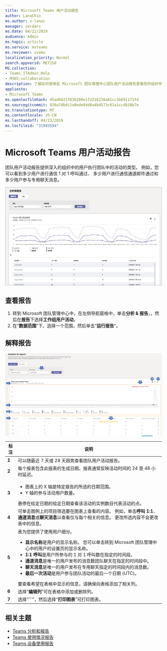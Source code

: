 ```yaml
---
title: Microsoft Teams 用户活动报告
author: LanaChin
ms.author: v-lanac
manager: serdars
ms.date: 04/22/2019
audience: Admin
ms.topic: article
ms.service: msteams
ms.reviewer: svemu
localization_priority: Normal
search.appverid: MET150
MS.collection:
- Teams_ITAdmin_Help
- M365-collaboration
description: 了解如何使用在 Microsoft 团队管理中心团队用户活动报告查看您的组织中的用户如何使用团队。
appliesto:
- Microsoft Teams
ms.openlocfilehash: d5ad6021f03b200e1f3216238a81cc3b691171fd
ms.sourcegitcommit: 920a7dbdc2a0ede94d0a4bd573c01a1ccd838b7e
ms.translationtype: MT
ms.contentlocale: zh-CN
ms.lasthandoff: 04/23/2019
ms.locfileid: "31993594"
---
```

# <a name="microsoft-teams-user-activity-report"></a>Microsoft Teams 用户活动报告

团队用户活动报告提供深入的组织中的用户执行团队中的活动的类型。 例如，您可以看到多少用户进行通信 1 对 1 呼叫通过、 多少用户进行通信通道邮件通过和多少用户参与专用聊天消息。

![团队用户活动报告中的 Microsoft 团队管理中心的屏幕截图](../media/teams-reports-user-activity.png "团队用户活动报告中的 Microsoft 团队管理中心的屏幕截图")

## <a name="view-the-report"></a>查看报告

1. 转到 Microsoft 团队管理中心中，在左侧导航窗格中，单击**分析 & 报告**，，然后在**报告**下选择**工作组用户活动**。 
2. 在“**数据范围**”下，选择一个范围，然后单击“**运行报告**”。 

## <a name="interpret-the-report"></a>解释报告

![带编号的标注的 Microsoft 团队管理中心中的团队用户活动报告的屏幕截图](../media/teams-reports-user-activity-with-callouts.png "带编号的标注的 Microsoft 团队管理中心中的团队用户活动报告的屏幕截图")

|标注 |说明  |
|--------|-------------|
|**1**   |可以随最近 7 天或 28 天趋势查看团队用户活动报告。 |
|**2**   |每个报表包含此报表的生成日期。报表通常反映活动时间的 24 至 48 小时延迟。 |
|**3**   |<ul><li>图表上的 X 轴是特定报告的所选的日期范围。 </li><li>Y 轴的参与活动用户数量。</li></ul>悬停在给定日期的给定日期查看该活动的实例数目代表活动的点。 |
|**4**   |可单击图例上的项目筛选要在图表上查看的内容。 例如，单击**呼叫 1:1**、**通道消息**或**聊天消息**以查看仅与每个相关的信息。 更改所选内容不会更改表中的信息。 |
|**5**   |表为您提供了使用用户细分。   <ul><li>**显示名称**是用户的显示名称。 您可以单击转到 Microsoft 团队管理中心中的用户的设置页的显示名称。</li><li>**1:1 呼叫**是用户所参与的 1 对 1 呼叫数在指定的时间段。</li><li>**通道消息**是唯一的用户发布的消息数团队聊天在指定的时间段中。</li> <li>**聊天消息**是唯一的用户发布在专用聊天指定的时间段内的消息数。</li>  <li>**最后一次活动**是用户参与团队活动的最后一个日期 (UTC)。</li> </ul>要查看希望在表格中显示的信息，请确保向表格添加了相关列。
|**6**   |选择“**编辑列**”可在表格中添加或删除列。 |
|**7**   |选择“**˙˙˙**”，然后选择“**打印图表**”可打印图表。 |

## <a name="related-topics"></a>相关主题
- [Teams 分析和报告](teams-reporting-reference.md)
- [Teams 使用情况报告](teams-usage-report.md)
- [Teams 设备使用报告](device-usage-report.md)